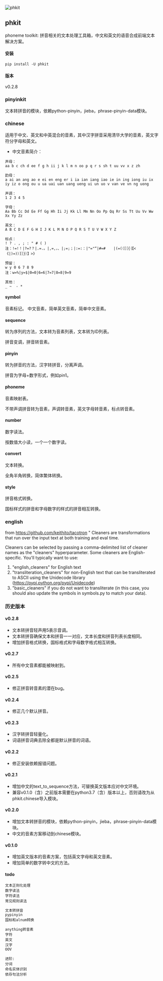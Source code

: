 
![phkit](phkit.png "phkit")

## phkit
phoneme toolkit: 拼音相关的文本处理工具箱，中文和英文的语音合成前端文本解决方案。

#### 安装

```
pip install -U phkit
```

#### 版本
v0.2.8

### pinyinkit
文本转拼音的模块，依赖python-pinyin，jieba，phrase-pinyin-data模块。

### chinese
适用于中文、英文和中英混合的音素，其中汉字拼音采用清华大学的音素，英文字符分字母和英文。

- 中文音素简介：

```
声母：
aa b c ch d ee f g h ii j k l m n oo p q r s sh t uu vv x z zh

韵母：
a ai an ang ao e ei en eng er i ia ian iang iao ie in ing iong iu ix iy iz o ong ou u ua uai uan uang ueng ui un uo v van ve vn ng uong

声调：
1 2 3 4 5

字母：
Aa Bb Cc Dd Ee Ff Gg Hh Ii Jj Kk Ll Mm Nn Oo Pp Qq Rr Ss Tt Uu Vv Ww Xx Yy Zz

英文：
A B C D E F G H I J K L M N O P Q R S T U V W X Y Z

标点：
! ? . , ; : " # ( )
注：!=!！|?=?？|.=.。|,=,，、|;=;；|:=:：|"="“|#=# 　	|(=(（[［{｛【<《|)=)）]］}｝】>》

预留：
w y 0 6 7 8 9
注：w=%|y=$|0=0|6=6|7=7|8=8|9=9

其他：
_ ~  - *
```

#### symbol
音素标记。
中文音素，简单英文音素，简单中文音素。

#### sequence
转为序列的方法，文本转为音素列表，文本转为ID列表。

拼音变调，拼音转音素。

#### pinyin
转为拼音的方法，汉字转拼音，分离声调。

拼音为字母+数字形式，例如pin1。

#### phoneme
音素映射表。

不带声调拼音转为音素，声调转音素，英文字母转音素，标点转音素。

#### number
数字读法。

按数值大小读，一个一个数字读。

#### convert
文本转换。

全角半角转换，简体繁体转换。

#### style
拼音格式转换。

国标样式的拼音和字母数字的样式的拼音相互转换。

### english

from https://github.com/keithito/tacotron "
Cleaners are transformations that run over the input text at both training and eval time.

Cleaners can be selected by passing a comma-delimited list of cleaner names as the "cleaners"
hyperparameter. Some cleaners are English-specific. You'll typically want to use:
  1. "english_cleaners" for English text
  2. "transliteration_cleaners" for non-English text that can be transliterated to ASCII using
     the Unidecode library (https://pypi.python.org/pypi/Unidecode)
  3. "basic_cleaners" if you do not want to transliterate (in this case, you should also update
     the symbols in symbols.py to match your data).

### 历史版本
#### v0.2.8
- 文本转拼音轻声用5表示音调。
- 文本转拼音确保文本和拼音一一对应，文本长度和拼音列表长度相同。
- 增加拼音格式转换，国标格式和字母数字格式相互转换。

#### v0.2.7
- 所有中文音素都能被映射到。

#### v0.2.5
- 修正拼音转音素的潜在bug。

#### v0.2.4
- 修正几个默认拼音。

#### v0.2.3
- 汉字转拼音轻量化。
- 词语拼音词典去除全都是默认拼音的词语。

#### v0.2.2
- 修正安装依赖报错问题。

#### v0.2.1
- 增加中文的text_to_sequence方法，可替换英文版本应对中文环境。
- 兼容v0.1.0（含）之前版本需要在python3.7（含）版本以上，否则请改为从phkit.chinese导入模块。

#### v0.2.0
- 增加文本转拼音的模块，依赖python-pinyin，jieba，phrase-pinyin-data模块。
- 中文的音素方案移动到chinese模块。

#### v0.1.0
- 增加英文版本的音素方案，包括英文字母和英文音素。
- 增加简单的数字转中文的方法。

#### todo

```
文本正则化处理
数字读法
字符读法
常见规则读法

文本转拼音
pypinyin
国标和alnum转换

anything转音素
字符
英文
汉字
OOV

进阶:
分词
命名实体识别
依存句法分析
```
